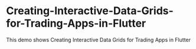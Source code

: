 # Creating-Interactive-Data-Grids-for-Trading-Apps-in-Flutter
This demo shows Creating Interactive Data Grids for Trading Apps in Flutter

